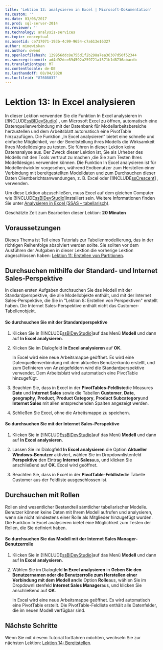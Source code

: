 ```yaml
---
title: 'Lektion 13: analysieren in Excel | Microsoft-Dokumentation'
ms.custom: ''
ms.date: 03/06/2017
ms.prod: sql-server-2014
ms.reviewer: ''
ms.technology: analysis-services
ms.topic: conceptual
ms.assetid: ce717071-193b-4c99-9654-c7a613e16327
author: minewiskan
ms.author: owend
ms.openlocfilehash: 129956ddc8e755d1f2b298a7ea36307d50f52344
ms.sourcegitcommit: ad4d92dce894592a259721a1571b1d8736abacdb
ms.translationtype: MT
ms.contentlocale: de-DE
ms.lasthandoff: 08/04/2020
ms.locfileid: "87608037"
---
```

# <a name="lesson-13-analyze-in-excel"></a>Lektion 13: In Excel analysieren
  In dieser Lektion verwenden Sie die Funktion In Excel analysieren in [!INCLUDE[ssBIDevStudio](../includes/ssbidevstudio-md.md)] , um Microsoft Excel zu öffnen, automatisch eine Datenquellenverbindung mit der Datenbank für Modellarbeitsbereiche herzustellen und dem Arbeitsblatt automatisch eine PivotTable hinzuzufügen. Die Funktion „In Excel analysieren“ bietet eine schnelle und einfache Möglichkeit, vor der Bereitstellung ihres Modells die Wirksamkeit Ihres Modelldesigns zu testen. Sie führen in dieser Lektion keine Datenanalyse aus. Der Zweck dieser Lektion ist, Sie als Urheber des Modells mit den Tools vertraut zu machen ,die Sie zum Testen Ihres Modelldesigns verwenden können. Die Funktion In Excel analysieren ist für Modellentwickler vorgesehen, während Endbenutzer zum Herstellen einer Verbindung mit bereitgestellten Modelldaten und zum Durchsuchen dieser Daten Clientberichtsanwendungen, z. B. Excel oder [!INCLUDE[ssCrescent](../includes/sscrescent-md.md)] , verwenden.  
  
 Um diese Lektion abzuschließen, muss Excel auf dem gleichen Computer wie [!INCLUDE[ssBIDevStudio](../includes/ssbidevstudio-md.md)]installiert sein. Weitere Informationen finden Sie unter [Analysieren in Excel &#40;SSAS – tabellarisch&#41;](tabular-models/analyze-in-excel-ssas-tabular.md).  
  
 Geschätzte Zeit zum Bearbeiten dieser Lektion: **20 Minuten**  
  
## <a name="prerequisites"></a>Voraussetzungen  
 Dieses Thema ist Teil eines Tutorials zur Tabellenmodellierung, das in der richtigen Reihenfolge absolviert werden sollte. Sie sollten vor dem Ausführen der Aufgaben in dieser Lektion die vorherige Lektion abgeschlossen haben: [Lektion 11: Erstellen von Partitionen](lesson-10-create-partitions.md).  
  
## <a name="browse-using-the-default-and-internet-sales-perspectives"></a>Durchsuchen mithilfe der Standard- und Internet Sales-Perspektive  
 In diesen ersten Aufgaben durchsuchen Sie das Modell mit der Standardperspektive, die alle Modellobjekte enthält, und mit der Internet Sales-Perspektive, die Sie in "Lektion 8: Erstellen von Perspektiven" erstellt haben. Die Internet Sales-Perspektive enthält nicht das Customer-Tabellenobjekt.  
  
#### <a name="to-browse-by-using-the-default-perspective"></a>So durchsuchen Sie mit der Standardperspektive  
  
1.  Klicken Sie in [!INCLUDE[ssBIDevStudio](../includes/ssbidevstudio-md.md)]auf das Menü **Modell** und dann auf **In Excel analysieren**.  
  
2.  Klicken Sie im Dialogfeld **In Excel analysieren** auf **OK**.  
  
     In Excel wird eine neue Arbeitsmappe geöffnet. Es wird eine Datenquellenverbindung mit dem aktuellen Benutzerkonto erstellt, und zum Definieren von Anzeigefeldern wird die Standardperspektive verwendet. Dem Arbeitsblatt wird automatisch eine PivotTable hinzugefügt.  
  
3.  Beachten Sie, dass in Excel in der **PivotTables-Feldliste**die Measures **Date** und **Internet Sales** sowie die Tabellen **Customer**, **Date**, **geography**, **Product**, **Product Category**, **Product Subcategory**und **Internet Sales** mit allen entsprechenden Spalten angezeigt werden.  
  
4.  Schließen Sie Excel, ohne die Arbeitsmappe zu speichern.  
  
#### <a name="to-browse-by-using-the-internet-sales-perspective"></a>So durchsuchen Sie mit der Internet Sales-Perspektive  
  
1.  Klicken Sie in [!INCLUDE[ssBIDevStudio](../includes/ssbidevstudio-md.md)]auf das Menü **Modell** und dann auf **In Excel analysieren**.  
  
2.  Lassen Sie im Dialogfeld **In Excel analysieren** die Option **Aktueller Windows-Benutzer** aktiviert, wählen Sie im Dropdownlistenfeld **Perspektive** den Eintrag **Internet Sales**aus, und klicken Sie anschließend auf **OK**. Excel wird geöffnet.  
  
3.  Beachten Sie, dass in Excel in der **PivotTable-Feldliste**die Tabelle Customer aus der Feldliste ausgeschlossen ist.  
  
## <a name="browse-using-roles"></a>Durchsuchen mit Rollen  
 Rollen sind wesentlicher Bestandteil sämtlicher tabellarischer Modelle. Benutzer können keine Daten mit Ihrem Modell aufrufen und analysieren, wenn sie nicht mindestens einer Rolle als Mitglieder hinzugefügt wurden. Die Funktion In Excel analysieren bietet eine Möglichkeit zum Testen der Rollen, die Sie definiert haben.  
  
#### <a name="to-browse-by-using-the-internet-sales-manager-user-role"></a>So durchsuchen Sie das Modell mit der Internet Sales Manager-Benutzerrolle  
  
1.  Klicken Sie in [!INCLUDE[ssBIDevStudio](../includes/ssbidevstudio-md.md)]auf das Menü **Modell** und dann auf **In Excel analysieren**.  
  
2.  Wählen Sie im Dialogfeld **In Excel analysieren** in **Geben Sie den Benutzernamen oder die Benutzerrolle zum Herstellen einer Verbindung mit dem Modell an**die Option **Rolle**aus, wählen Sie im Dropdownlistenfeld **Internet Sales Manager**aus, und klicken Sie anschließend auf **OK**.  
  
     In Excel wird eine neue Arbeitsmappe geöffnet. Es wird automatisch eine PivotTable erstellt. Die PivotTable-Feldliste enthält alle Datenfelder, die im neuen Modell verfügbar sind.  
  
## <a name="next-steps"></a>Nächste Schritte  
 Wenn Sie mit diesem Tutorial fortfahren möchten, wechseln Sie zur nächsten Lektion: [Lektion 14: Bereitstellen](lesson-13-deploy.md).  
  
  
